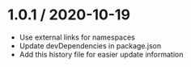 1.0.1 / 2020-10-19
==================

  * Use external links for namespaces
  * Update devDependencies in package.json
  * Add this history file for easier update information